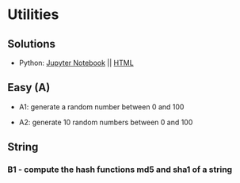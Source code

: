 <link rel='stylesheet' href='assets/css/main.css'/>

# Utilities

## Solutions
* Python: [Jupyter Notebook](answers/python/utilities-solution.ipynb)  || [HTML](answers/python/utilities-solution.html)


## Easy (A)
* A1: generate a random number between 0 and 100

* A2: generate 10 random numbers between 0 and 100


## String

###  B1 - compute the hash functions md5 and sha1 of a string
